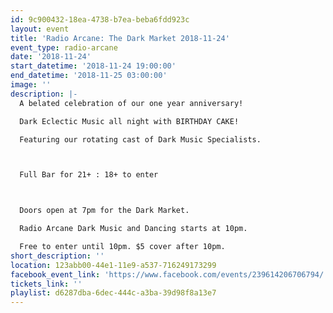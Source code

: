 ```yaml
---
id: 9c900432-18ea-4738-b7ea-beba6fdd923c
layout: event
title: 'Radio Arcane: The Dark Market 2018-11-24'
event_type: radio-arcane
date: '2018-11-24'
start_datetime: '2018-11-24 19:00:00'
end_datetime: '2018-11-25 03:00:00'
image: ''
description: |-
  A belated celebration of our one year anniversary!

  Dark Eclectic Music all night with BIRTHDAY CAKE!

  Featuring our rotating cast of Dark Music Specialists.



  Full Bar for 21+ : 18+ to enter



  Doors open at 7pm for the Dark Market.

  Radio Arcane Dark Music and Dancing starts at 10pm.

  Free to enter until 10pm. $5 cover after 10pm.
short_description: ''
location: 123abb00-44e1-11e9-a537-716249173299
facebook_event_link: 'https://www.facebook.com/events/239614206706794/'
tickets_link: ''
playlist: d6287dba-6dec-444c-a3ba-39d98f8a13e7
---
```

